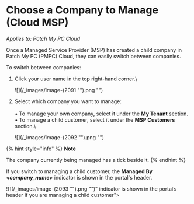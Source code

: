 # Choose a Company to Manage (Cloud MSP)

_Applies to: Patch My PC Cloud_

Once a Managed Service Provider (MSP) has created a child company in Patch My PC (PMPC) Cloud, they can easily switch between companies.

To switch between companies:

1.  Click your user name in the top right-hand corner.\\

    !\[]\(/\_images/image-(2091 "").png "")
2.  Select which company you want to manage:\
    \
    • To manage your own company, select it under the **My Tenant** section.\
    • To manage a child customer, select it under the **MSP Customers** section.\\

    !\[]\(/\_images/image-(2092 "").png "")

{% hint style="info" %}
**Note**

The company currently being managed has a tick beside it.
{% endhint %}

If you switch to managing a child customer, the **Managed By <**_**company\_name**_**>** indicator is shown in the portal's header.

!\[]\(/\_images/image-(2093 "").png "")” indicator is shown in the portal’s header if you are managing a child customer">
